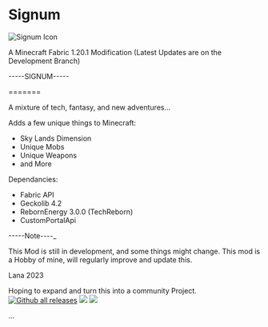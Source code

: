 
# Signum
![Signum Icon](https://images2.imgbox.com/4e/f3/AKGqbLyZ_o.png "Signum Minecraft Fabric Mod")

A Minecraft Fabric 1.20.1 Modification
(Latest Updates are on the Development Branch)



-----SIGNUM-----

=======

A mixture of tech, fantasy, and new adventures...

Adds a few unique things to Minecraft:
- Sky Lands Dimension
- Unique Mobs
- Unique Weapons
- and More

Dependancies:
- Fabric API
- Geckolib 4.2
- RebornEnergy 3.0.0
  (TechReborn)
- CustomPortalApi

-----Note----_

This Mod is still in development, and some things might change.
This mod is a Hobby of mine, will regularly improve and update this.


Lana
2023

Hoping to expand and turn this into a community Project.
[![Github all releases](https://img.shields.io/github/downloads/princessaylana/Signum-1.20/total.svg)](https://GitHub.com/princessaylana/Signum-1.20/releases/)
![](https://img.shields.io/github/license/princessaylana/Signum-1.20)
[![](https://img.shields.io/github/v/release/princessaylana/Signum-1.20)](https://GitHub.com/princessaylana/Signum-1.20releases/)

...




